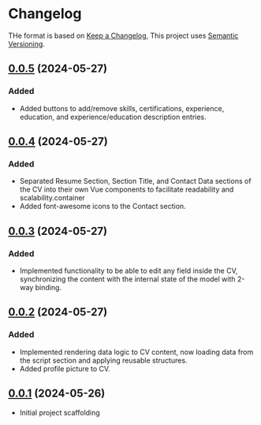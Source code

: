 # Changelog

THe format is based on [Keep a Changelog](https://keepachangelog.com/en/1.0.0/),
This project uses [Semantic Versioning](https://semver.org/spec/v2.0.0.html).

## [0.0.5]() (2024-05-27)

### Added

- Added buttons to add/remove skills, certifications, experience, education, and experience/education description entries.

## [0.0.4]() (2024-05-27)

### Added

- Separated Resume Section, Section Title, and Contact Data sections of the CV into their own Vue components to facilitate readability and scalability.container
- Added font-awesome icons to the Contact section.

## [0.0.3]() (2024-05-27)

### Added

- Implemented functionality to be able to edit any field inside the CV, synchronizing the content with the internal state of the model with 2-way binding.

## [0.0.2]() (2024-05-27)

### Added

- Implemented rendering data logic to CV content, now loading data from the script section and applying reusable structures.
- Added profile picture to CV.

## [0.0.1]() (2024-05-26)

- Initial project scaffolding
